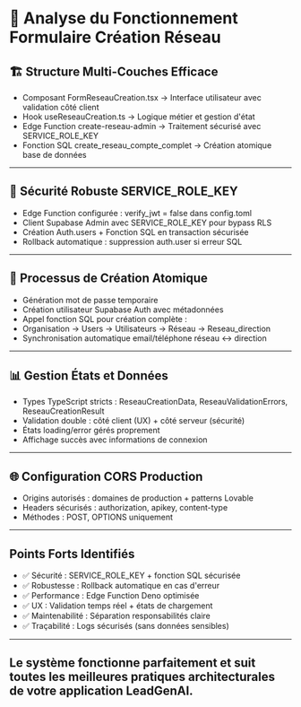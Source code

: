 # 🎯 Analyse du Fonctionnement Formulaire Création Réseau


## 🏗️ Structure Multi-Couches Efficace
- Composant FormReseauCreation.tsx → Interface utilisateur avec validation côté client
- Hook useReseauCreation.ts → Logique métier et gestion d'état
- Edge Function create-reseau-admin → Traitement sécurisé avec SERVICE_ROLE_KEY
- Fonction SQL create_reseau_compte_complet → Création atomique base de données
---

## 🔐 Sécurité Robuste SERVICE_ROLE_KEY
- Edge Function configurée : verify_jwt = false dans config.toml
- Client Supabase Admin avec SERVICE_ROLE_KEY pour bypass RLS
- Création Auth.users + Fonction SQL en transaction sécurisée
- Rollback automatique : suppression auth.user si erreur SQL
---

## 🔄 Processus de Création Atomique 
- Génération mot de passe temporaire
- Création utilisateur Supabase Auth avec métadonnées
- Appel fonction SQL pour création complète :
- Organisation → Users → Utilisateurs → Réseau → Reseau_direction
- Synchronisation automatique email/téléphone réseau ↔ direction
---
## 📊 Gestion États et Données
- Types TypeScript stricts : ReseauCreationData, ReseauValidationErrors, ReseauCreationResult
- Validation double : côté client (UX) + côté serveur (sécurité)
- États loading/error gérés proprement
- Affichage succès avec informations de connexion
---
## 🌐 Configuration CORS Production
- Origins autorisés : domaines de production + patterns Lovable
- Headers sécurisés : authorization, apikey, content-type
- Méthodes : POST, OPTIONS uniquement
---
## Points Forts Identifiés
- ✅ Sécurité : SERVICE_ROLE_KEY + fonction SQL sécurisée
- ✅ Robustesse : Rollback automatique en cas d'erreur
- ✅ Performance : Edge Function Deno optimisée
- ✅ UX : Validation temps réel + états de chargement
- ✅ Maintenabilité : Séparation responsabilités claire
- ✅ Traçabilité : Logs sécurisés (sans données sensibles)
---
Le système fonctionne parfaitement et suit toutes les meilleures pratiques architecturales de votre application LeadGenAI.
---
